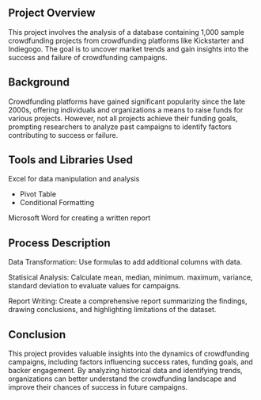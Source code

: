 ## Project Overview
This project involves the analysis of a database containing 1,000 sample crowdfunding projects from crowdfunding platforms like Kickstarter and Indiegogo. The goal is to uncover market trends and gain insights into the success and failure of crowdfunding campaigns.

## Background
Crowdfunding platforms have gained significant popularity since the late 2000s, offering individuals and organizations a means to raise funds for various projects. However, not all projects achieve their funding goals, prompting researchers to analyze past campaigns to identify factors contributing to success or failure.

## Tools and Libraries Used
Excel for data manipulation and analysis
  - Pivot Table
  - Conditional Formatting
    
Microsoft Word for creating a written report

## Process Description
Data Transformation: Use formulas to add additional columns with data.

Statisical Analysis: Calculate mean, median, minimum. maximum, variance, standard deviation to evaluate values for campaigns.

Report Writing: Create a comprehensive report summarizing the findings, drawing conclusions, and highlighting limitations of the dataset.

## Conclusion
This project provides valuable insights into the dynamics of crowdfunding campaigns, including factors influencing success rates, funding goals, and backer engagement. By analyzing historical data and identifying trends, organizations can better understand the crowdfunding landscape and improve their chances of success in future campaigns.
